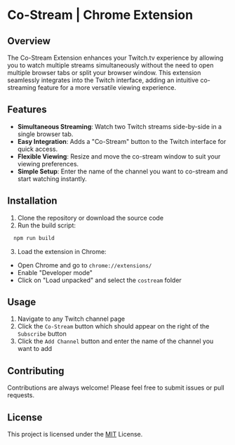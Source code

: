 # Co-Stream | Chrome Extension

## Overview

The Co-Stream Extension enhances your Twitch.tv experience by allowing you to watch multiple streams simultaneously without the need to open multiple browser tabs or split your browser window. This extension seamlessly integrates into the Twitch interface, adding an intuitive co-streaming feature for a more versatile viewing experience.
## Features

- **Simultaneous Streaming**: Watch two Twitch streams side-by-side in a single browser tab.
- **Easy Integration**: Adds a "Co-Stream" button to the Twitch interface for quick access.
- **Flexible Viewing**: Resize and move the co-stream window to suit your viewing preferences.
- **Simple Setup**: Enter the name of the channel you want to co-stream and start watching instantly.


## Installation

1. Clone the repository or download the source code
2. Run the build script:
```bash
  npm run build
```
3. Load the extension in Chrome:
- Open Chrome and go to `chrome://extensions/`
- Enable "Developer mode"
- Click on "Load unpacked" and select the `costream` folder
## Usage
1. Navigate to any Twitch channel page
2. Click the `Co-Stream` button which should appear on the right of the `Subscribe` button
3. Click the `Add Channel` button and enter the name of the channel you want to add
## Contributing

Contributions are always welcome! Please feel free to submit issues or pull requests.
## License

This project is licensed under the [MIT](https://choosealicense.com/licenses/mit/)  License.
